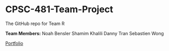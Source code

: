 # CPSC-481-Team-Project
The GitHub repo for Team R


**Team Members:**
Noah Bensler
Shamim Khalili
Danny Tran
Sebastien Wong


[Portfolio](https://sebastienwong.github.io/cpsc481teamr/portfolio/)
